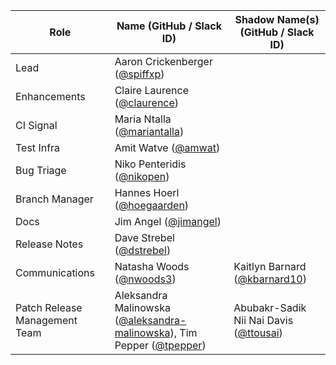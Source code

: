 | **Role** | **Name** (**GitHub / Slack ID**)  | **Shadow Name(s) (GitHub / Slack ID)** |
| ------ | ------ | ------ |
| Lead | Aaron Crickenberger ([@spiffxp](https://github.com/spiffxp)) |  |
| Enhancements | Claire Laurence ([@claurence](https://github.com/claurence)) | |
| CI Signal | Maria Ntalla ([@mariantalla](https://github.com/mariantalla)) | |
| Test Infra | Amit Watve ([@amwat](https://github.com/amwat)) | |
| Bug Triage | Niko Penteridis ([@nikopen](https://github.com/nikopen)) | |
| Branch Manager | Hannes Hoerl ([@hoegaarden](https://github.com/hoegaarden)) | |
| Docs | Jim Angel ([@jimangel](https://github.com/jimangel)) |  |
| Release Notes | Dave Strebel ([@dstrebel](https://github.com/dstrebel)) |  |
| Communications | Natasha Woods ([@nwoods3](https://github.com/nwoods3)) |  Kaitlyn Barnard ([@kbarnard10](https://github.com/kbarnard10)) |
| Patch Release Management Team | Aleksandra Malinowska ([@aleksandra-malinowska](https://github.com/aleksandra-malinowska)), Tim Pepper ([@tpepper](https://github.com/tpepper)) | Abubakr-Sadik Nii Nai Davis ([@ttousai](https://github.com/ttousai))|

